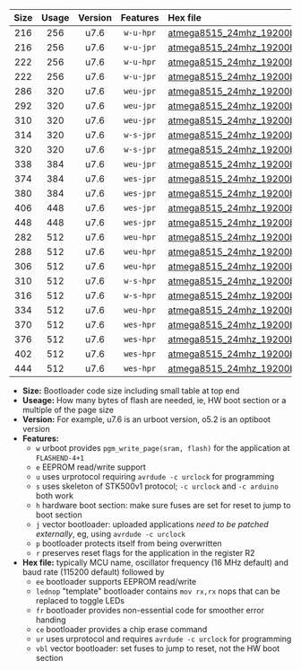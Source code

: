|Size|Usage|Version|Features|Hex file|
|:-:|:-:|:-:|:-:|:--|
|216|256|u7.6|`w-u-hpr`|[atmega8515_24mhz_19200bps_ur.hex](https://raw.githubusercontent.com/stefanrueger/urboot/main//atmega8515_24mhz_19200bps_ur.hex)|
|216|256|u7.6|`w-u-jpr`|[atmega8515_24mhz_19200bps_ur_vbl.hex](https://raw.githubusercontent.com/stefanrueger/urboot/main//atmega8515_24mhz_19200bps_ur_vbl.hex)|
|222|256|u7.6|`w-u-hpr`|[atmega8515_24mhz_19200bps_lednop_ur.hex](https://raw.githubusercontent.com/stefanrueger/urboot/main//atmega8515_24mhz_19200bps_lednop_ur.hex)|
|222|256|u7.6|`w-u-jpr`|[atmega8515_24mhz_19200bps_lednop_ur_vbl.hex](https://raw.githubusercontent.com/stefanrueger/urboot/main//atmega8515_24mhz_19200bps_lednop_ur_vbl.hex)|
|286|320|u7.6|`weu-jpr`|[atmega8515_24mhz_19200bps_ee_ur_vbl.hex](https://raw.githubusercontent.com/stefanrueger/urboot/main//atmega8515_24mhz_19200bps_ee_ur_vbl.hex)|
|292|320|u7.6|`weu-jpr`|[atmega8515_24mhz_19200bps_ee_lednop_ur_vbl.hex](https://raw.githubusercontent.com/stefanrueger/urboot/main//atmega8515_24mhz_19200bps_ee_lednop_ur_vbl.hex)|
|310|320|u7.6|`weu-jpr`|[atmega8515_24mhz_19200bps_ee_lednop_fr_ur_vbl.hex](https://raw.githubusercontent.com/stefanrueger/urboot/main//atmega8515_24mhz_19200bps_ee_lednop_fr_ur_vbl.hex)|
|314|320|u7.6|`w-s-jpr`|[atmega8515_24mhz_19200bps_vbl.hex](https://raw.githubusercontent.com/stefanrueger/urboot/main//atmega8515_24mhz_19200bps_vbl.hex)|
|320|320|u7.6|`w-s-jpr`|[atmega8515_24mhz_19200bps_lednop_vbl.hex](https://raw.githubusercontent.com/stefanrueger/urboot/main//atmega8515_24mhz_19200bps_lednop_vbl.hex)|
|338|384|u7.6|`weu-jpr`|[atmega8515_24mhz_19200bps_ee_lednop_fr_ce_ur_vbl.hex](https://raw.githubusercontent.com/stefanrueger/urboot/main//atmega8515_24mhz_19200bps_ee_lednop_fr_ce_ur_vbl.hex)|
|374|384|u7.6|`wes-jpr`|[atmega8515_24mhz_19200bps_ee_vbl.hex](https://raw.githubusercontent.com/stefanrueger/urboot/main//atmega8515_24mhz_19200bps_ee_vbl.hex)|
|380|384|u7.6|`wes-jpr`|[atmega8515_24mhz_19200bps_ee_lednop_vbl.hex](https://raw.githubusercontent.com/stefanrueger/urboot/main//atmega8515_24mhz_19200bps_ee_lednop_vbl.hex)|
|406|448|u7.6|`wes-jpr`|[atmega8515_24mhz_19200bps_ee_lednop_fr_vbl.hex](https://raw.githubusercontent.com/stefanrueger/urboot/main//atmega8515_24mhz_19200bps_ee_lednop_fr_vbl.hex)|
|448|448|u7.6|`wes-jpr`|[atmega8515_24mhz_19200bps_ee_lednop_fr_ce_vbl.hex](https://raw.githubusercontent.com/stefanrueger/urboot/main//atmega8515_24mhz_19200bps_ee_lednop_fr_ce_vbl.hex)|
|282|512|u7.6|`weu-hpr`|[atmega8515_24mhz_19200bps_ee_ur.hex](https://raw.githubusercontent.com/stefanrueger/urboot/main//atmega8515_24mhz_19200bps_ee_ur.hex)|
|288|512|u7.6|`weu-hpr`|[atmega8515_24mhz_19200bps_ee_lednop_ur.hex](https://raw.githubusercontent.com/stefanrueger/urboot/main//atmega8515_24mhz_19200bps_ee_lednop_ur.hex)|
|306|512|u7.6|`weu-hpr`|[atmega8515_24mhz_19200bps_ee_lednop_fr_ur.hex](https://raw.githubusercontent.com/stefanrueger/urboot/main//atmega8515_24mhz_19200bps_ee_lednop_fr_ur.hex)|
|310|512|u7.6|`w-s-hpr`|[atmega8515_24mhz_19200bps.hex](https://raw.githubusercontent.com/stefanrueger/urboot/main//atmega8515_24mhz_19200bps.hex)|
|316|512|u7.6|`w-s-hpr`|[atmega8515_24mhz_19200bps_lednop.hex](https://raw.githubusercontent.com/stefanrueger/urboot/main//atmega8515_24mhz_19200bps_lednop.hex)|
|334|512|u7.6|`weu-hpr`|[atmega8515_24mhz_19200bps_ee_lednop_fr_ce_ur.hex](https://raw.githubusercontent.com/stefanrueger/urboot/main//atmega8515_24mhz_19200bps_ee_lednop_fr_ce_ur.hex)|
|370|512|u7.6|`wes-hpr`|[atmega8515_24mhz_19200bps_ee.hex](https://raw.githubusercontent.com/stefanrueger/urboot/main//atmega8515_24mhz_19200bps_ee.hex)|
|376|512|u7.6|`wes-hpr`|[atmega8515_24mhz_19200bps_ee_lednop.hex](https://raw.githubusercontent.com/stefanrueger/urboot/main//atmega8515_24mhz_19200bps_ee_lednop.hex)|
|402|512|u7.6|`wes-hpr`|[atmega8515_24mhz_19200bps_ee_lednop_fr.hex](https://raw.githubusercontent.com/stefanrueger/urboot/main//atmega8515_24mhz_19200bps_ee_lednop_fr.hex)|
|444|512|u7.6|`wes-hpr`|[atmega8515_24mhz_19200bps_ee_lednop_fr_ce.hex](https://raw.githubusercontent.com/stefanrueger/urboot/main//atmega8515_24mhz_19200bps_ee_lednop_fr_ce.hex)|

- **Size:** Bootloader code size including small table at top end
- **Useage:** How many bytes of flash are needed, ie, HW boot section or a multiple of the page size
- **Version:** For example, u7.6 is an urboot version, o5.2 is an optiboot version
- **Features:**
  + `w` urboot provides `pgm_write_page(sram, flash)` for the application at `FLASHEND-4+1`
  + `e` EEPROM read/write support
  + `u` uses urprotocol requiring `avrdude -c urclock` for programming
  + `s` uses skeleton of STK500v1 protocol; `-c urclock` and `-c arduino` both work
  + `h` hardware boot section: make sure fuses are set for reset to jump to boot section
  + `j` vector bootloader: uploaded applications *need to be patched externally*, eg, using `avrdude -c urclock`
  + `p` bootloader protects itself from being overwritten
  + `r` preserves reset flags for the application in the register R2
- **Hex file:** typically MCU name, oscillator frequency (16 MHz default) and baud rate (115200 default) followed by
  + `ee` bootloader supports EEPROM read/write
  + `lednop` "template" bootloader contains `mov rx,rx` nops that can be replaced to toggle LEDs
  + `fr` bootloader provides non-essential code for smoother error handing
  + `ce` bootloader provides a chip erase command
  + `ur` uses urprotocol and requires `avrdude -c urclock` for programming
  + `vbl` vector bootloader: set fuses to jump to reset, not the HW boot section
